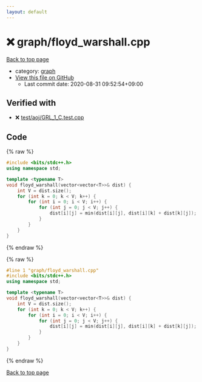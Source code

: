 ```yaml
---
layout: default
---
```


<!-- mathjax config similar to math.stackexchange -->
<script type="text/javascript" async
  src="https://cdnjs.cloudflare.com/ajax/libs/mathjax/2.7.5/MathJax.js?config=TeX-MML-AM_CHTML">
</script>
<script type="text/x-mathjax-config">
  MathJax.Hub.Config({
    TeX: { equationNumbers: { autoNumber: "AMS" }},
    tex2jax: {
      inlineMath: [ ['$','$'] ],
      processEscapes: true
    },
    "HTML-CSS": { matchFontHeight: false },
    displayAlign: "left",
    displayIndent: "2em"
  });
</script>

<script type="text/javascript" src="https://cdnjs.cloudflare.com/ajax/libs/jquery/3.4.1/jquery.min.js"></script>
<script src="https://cdn.jsdelivr.net/npm/jquery-balloon-js@1.1.2/jquery.balloon.min.js" integrity="sha256-ZEYs9VrgAeNuPvs15E39OsyOJaIkXEEt10fzxJ20+2I=" crossorigin="anonymous"></script>
<script type="text/javascript" src="../../assets/js/copy-button.js"></script>
<link rel="stylesheet" href="../../assets/css/copy-button.css" />


# :x: graph/floyd_warshall.cpp

<a href="../../index.html">Back to top page</a>

* category: <a href="../../index.html#f8b0b924ebd7046dbfa85a856e4682c8">graph</a>
* <a href="{{ site.github.repository_url }}/blob/master/graph/floyd_warshall.cpp">View this file on GitHub</a>
    - Last commit date: 2020-08-31 09:52:54+09:00




## Verified with

* :x: <a href="../../verify/test/aoj/GRL_1_C.test.cpp.html">test/aoj/GRL_1_C.test.cpp</a>


## Code

<a id="unbundled"></a>
{% raw %}
```cpp
#include <bits/stdc++.h>
using namespace std;

template <typename T>
void floyd_warshall(vector<vector<T>>& dist) {
    int V = dist.size();
    for (int k = 0; k < V; k++) {
        for (int i = 0; i < V; i++) {
            for (int j = 0; j < V; j++) {
                dist[i][j] = min(dist[i][j], dist[i][k] + dist[k][j]);
            }
        }
    }
}
```
{% endraw %}

<a id="bundled"></a>
{% raw %}
```cpp
#line 1 "graph/floyd_warshall.cpp"
#include <bits/stdc++.h>
using namespace std;

template <typename T>
void floyd_warshall(vector<vector<T>>& dist) {
    int V = dist.size();
    for (int k = 0; k < V; k++) {
        for (int i = 0; i < V; i++) {
            for (int j = 0; j < V; j++) {
                dist[i][j] = min(dist[i][j], dist[i][k] + dist[k][j]);
            }
        }
    }
}

```
{% endraw %}

<a href="../../index.html">Back to top page</a>

